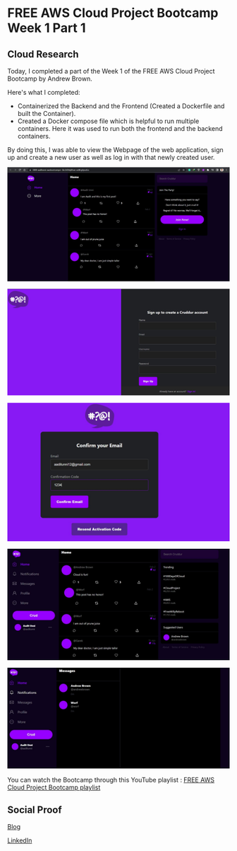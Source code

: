 # FREE AWS Cloud Project Bootcamp Week 1 Part 1

## Cloud Research

Today, I completed a part of the Week 1 of the FREE AWS Cloud Project Bootcamp by Andrew Brown.

Here's what I completed:
- Containerized the Backend and the Frontend (Created a Dockerfile and built the Container).
- Created a Docker compose file which is helpful to run multiple containers. Here it was used to run both the frontend and the backend containers.

By doing this, I was able to view the Webpage of the web application, sign up and create a new user as well as log in with that newly created user.

![Screenshot](https://github.com/aaditunni/100DaysOfCloud/blob/main/Journey/055/day55.JPG)

![Screenshot](https://github.com/aaditunni/100DaysOfCloud/blob/main/Journey/055/day55.1.JPG)

![Screenshot](https://github.com/aaditunni/100DaysOfCloud/blob/main/Journey/055/day55.2.JPG)

![Screenshot](https://github.com/aaditunni/100DaysOfCloud/blob/main/Journey/055/day55.3.JPG)

![Screenshot](https://github.com/aaditunni/100DaysOfCloud/blob/main/Journey/055/day55.4.JPG)

You can watch the Bootcamp through this YouTube playlist : [FREE AWS Cloud Project Bootcamp playlist](https://youtube.com/playlist?list=PLBfufR7vyJJ7k25byhRXJldB5AiwgNnWv)

## Social Proof

[Blog](https://dev.to/aaditunni/free-aws-cloud-project-bootcamp-2e7f)

[LinkedIn](https://www.linkedin.com/posts/aaditunni_100daysofcloud-aws-cloud-activity-7035009494929543168-6gVy?utm_source=share&utm_medium=member_desktop)
